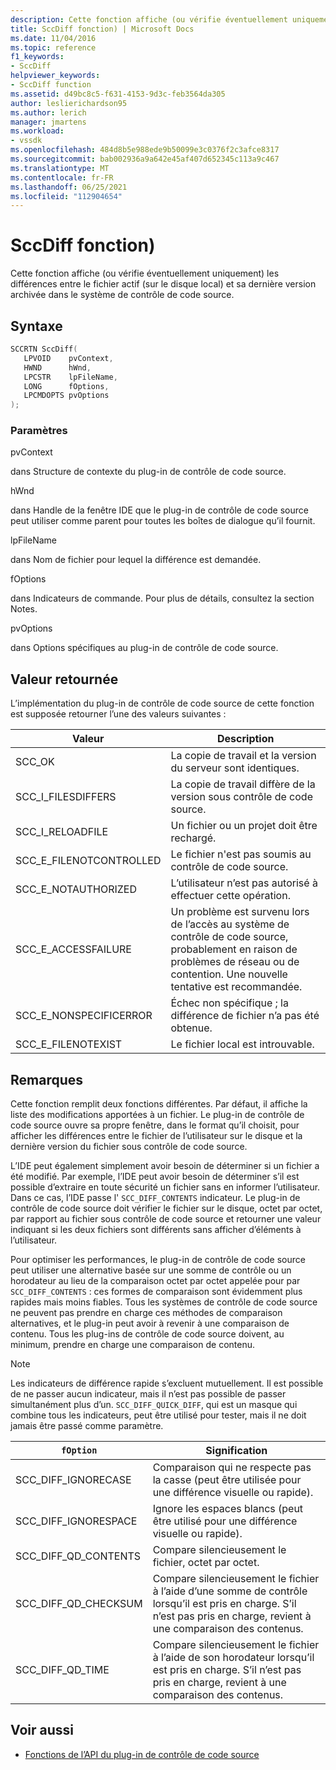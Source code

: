 ```yaml
---
description: Cette fonction affiche (ou vérifie éventuellement uniquement) les différences entre le fichier actif (sur le disque local) et sa dernière version archivée dans le système de contrôle de code source.
title: SccDiff fonction) | Microsoft Docs
ms.date: 11/04/2016
ms.topic: reference
f1_keywords:
- SccDiff
helpviewer_keywords:
- SccDiff function
ms.assetid: d49bc8c5-f631-4153-9d3c-feb3564da305
author: leslierichardson95
ms.author: lerich
manager: jmartens
ms.workload:
- vssdk
ms.openlocfilehash: 484d8b5e988ede9b50099e3c0376f2c3afce8317
ms.sourcegitcommit: bab002936a9a642e45af407d652345c113a9c467
ms.translationtype: MT
ms.contentlocale: fr-FR
ms.lasthandoff: 06/25/2021
ms.locfileid: "112904654"
---
```

# <a name="sccdiff-function"></a>SccDiff fonction)
Cette fonction affiche (ou vérifie éventuellement uniquement) les différences entre le fichier actif (sur le disque local) et sa dernière version archivée dans le système de contrôle de code source.

## <a name="syntax"></a>Syntaxe

```cpp
SCCRTN SccDiff(
   LPVOID    pvContext,
   HWND      hWnd,
   LPCSTR    lpFileName,
   LONG      fOptions,
   LPCMDOPTS pvOptions
);
```

### <a name="parameters"></a>Paramètres
 pvContext

dans Structure de contexte du plug-in de contrôle de code source.

 hWnd

dans Handle de la fenêtre IDE que le plug-in de contrôle de code source peut utiliser comme parent pour toutes les boîtes de dialogue qu’il fournit.

 lpFileName

dans Nom de fichier pour lequel la différence est demandée.

 fOptions

dans Indicateurs de commande. Pour plus de détails, consultez la section Notes.

 pvOptions

dans Options spécifiques au plug-in de contrôle de code source.

## <a name="return-value"></a>Valeur retournée
 L’implémentation du plug-in de contrôle de code source de cette fonction est supposée retourner l’une des valeurs suivantes :

|Valeur|Description|
|-----------|-----------------|
|SCC_OK|La copie de travail et la version du serveur sont identiques.|
|SCC_I_FILESDIFFERS|La copie de travail diffère de la version sous contrôle de code source.|
|SCC_I_RELOADFILE|Un fichier ou un projet doit être rechargé.|
|SCC_E_FILENOTCONTROLLED|Le fichier n'est pas soumis au contrôle de code source.|
|SCC_E_NOTAUTHORIZED|L’utilisateur n’est pas autorisé à effectuer cette opération.|
|SCC_E_ACCESSFAILURE|Un problème est survenu lors de l’accès au système de contrôle de code source, probablement en raison de problèmes de réseau ou de contention. Une nouvelle tentative est recommandée.|
|SCC_E_NONSPECIFICERROR|Échec non spécifique ; la différence de fichier n’a pas été obtenue.|
|SCC_E_FILENOTEXIST|Le fichier local est introuvable.|

## <a name="remarks"></a>Remarques
 Cette fonction remplit deux fonctions différentes. Par défaut, il affiche la liste des modifications apportées à un fichier. Le plug-in de contrôle de code source ouvre sa propre fenêtre, dans le format qu’il choisit, pour afficher les différences entre le fichier de l’utilisateur sur le disque et la dernière version du fichier sous contrôle de code source.

 L’IDE peut également simplement avoir besoin de déterminer si un fichier a été modifié. Par exemple, l’IDE peut avoir besoin de déterminer s’il est possible d’extraire en toute sécurité un fichier sans en informer l’utilisateur. Dans ce cas, l’IDE passe l' `SCC_DIFF_CONTENTS` indicateur. Le plug-in de contrôle de code source doit vérifier le fichier sur le disque, octet par octet, par rapport au fichier sous contrôle de code source et retourner une valeur indiquant si les deux fichiers sont différents sans afficher d’éléments à l’utilisateur.

 Pour optimiser les performances, le plug-in de contrôle de code source peut utiliser une alternative basée sur une somme de contrôle ou un horodateur au lieu de la comparaison octet par octet appelée pour par `SCC_DIFF_CONTENTS` : ces formes de comparaison sont évidemment plus rapides mais moins fiables. Tous les systèmes de contrôle de code source ne peuvent pas prendre en charge ces méthodes de comparaison alternatives, et le plug-in peut avoir à revenir à une comparaison de contenu. Tous les plug-ins de contrôle de code source doivent, au minimum, prendre en charge une comparaison de contenu.

> [!NOTE]
> Les indicateurs de différence rapide s’excluent mutuellement. Il est possible de ne passer aucun indicateur, mais il n’est pas possible de passer simultanément plus d’un. `SCC_DIFF_QUICK_DIFF`, qui est un masque qui combine tous les indicateurs, peut être utilisé pour tester, mais il ne doit jamais être passé comme paramètre.

|`fOption`|Signification|
|---------------|-------------|
|SCC_DIFF_IGNORECASE|Comparaison qui ne respecte pas la casse (peut être utilisée pour une différence visuelle ou rapide).|
|SCC_DIFF_IGNORESPACE|Ignore les espaces blancs (peut être utilisé pour une différence visuelle ou rapide).|
|SCC_DIFF_QD_CONTENTS|Compare silencieusement le fichier, octet par octet.|
|SCC_DIFF_QD_CHECKSUM|Compare silencieusement le fichier à l’aide d’une somme de contrôle lorsqu’il est pris en charge. S’il n’est pas pris en charge, revient à une comparaison des contenus.|
|SCC_DIFF_QD_TIME|Compare silencieusement le fichier à l’aide de son horodateur lorsqu’il est pris en charge. S’il n’est pas pris en charge, revient à une comparaison des contenus.|

## <a name="see-also"></a>Voir aussi
- [Fonctions de l’API du plug-in de contrôle de code source](../extensibility/source-control-plug-in-api-functions.md)
